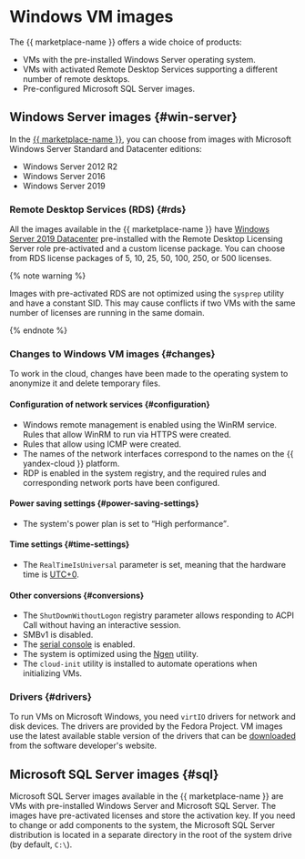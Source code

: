 # Windows VM images

The {{ marketplace-name }} offers a wide choice of products:

* VMs with the pre-installed Windows Server operating system.
* VMs with activated Remote Desktop Services supporting a different number of remote desktops.
* Pre-configured Microsoft SQL Server images.

## Windows Server images {#win-server}

In the [{{ marketplace-name }}](https://cloud.yandex.com/marketplace?categories=os&operationSystems=WINDOWS), you can choose from images with Microsoft Windows Server Standard and Datacenter editions:

* Windows Server 2012 R2
* Windows Server 2016
* Windows Server 2019

### Remote Desktop Services (RDS) {#rds}

All the images available in the {{ marketplace-name }} have [Windows Server 2019 Datacenter](https://cloud.yandex.com/en-ru/marketplace/products/f2evussurs3m1v2turq6) pre-installed with the Remote Desktop Licensing Server role pre-activated and a custom license package. You can choose from RDS license packages of 5, 10, 25, 50, 100, 250, or 500 licenses.

{% note warning %}

Images with pre-activated RDS are not optimized using the `sysprep` utility and have a constant SID. This may cause conflicts if two VMs with the same number of licenses are running in the same domain.

{% endnote %}

### Changes to Windows VM images {#changes}

To work in the cloud, changes have been made to the operating system to anonymize it and delete temporary files.

#### Configuration of network services {#configuration}

* Windows remote management is enabled using the WinRM service. Rules that allow WinRM to run via HTTPS were created.
* Rules that allow using ICMP were created.
* The names of the network interfaces correspond to the names on the {{ yandex-cloud }} platform.
* RDP is enabled in the system registry, and the required rules and corresponding network ports have been configured.

#### Power saving settings {#power-saving-settings}

* The system's power plan is set to <q>High performance</q>.

#### Time settings {#time-settings}

* The `RealTimeIsUniversal` parameter is set, meaning that the hardware time is [UTC+0](https://en.wikipedia.org/wiki/Coordinated_Universal_Time).

#### Other conversions {#conversions}

* The `ShutDownWithoutLogon` registry parameter allows responding to ACPI Call without having an interactive session.
* SMBv1 is disabled.
* The [serial console](https://docs.microsoft.com/en-us/windows-hardware/drivers/devtest/boot-parameters-to-enable-ems-redirection) is enabled.
* The system is optimized using the [Ngen](https://en.wikipedia.org/wiki/Native_Image_Generator) utility.
* The `cloud-init` utility is installed to automate operations when initializing VMs.

### Drivers {#drivers}

To run VMs on Microsoft Windows, you need `virtIO` drivers for network and disk devices. The drivers are provided by the Fedora Project. VM images use the latest available stable version of the drivers that can be [downloaded](https://fedorapeople.org/groups/virt/virtio-win/direct-downloads/archive-virtio/virtio-win-0.1.185-2/) from the software developer's website.

## Microsoft SQL Server images {#sql}

Microsoft SQL Server images available in the {{ marketplace-name }} are VMs with pre-installed Windows Server and Microsoft SQL Server. The images have pre-activated licenses and store the activation key. If you need to change or add components to the system, the Microsoft SQL Server distribution is located in a separate directory in the root of the system drive (by default, `C:\`).

